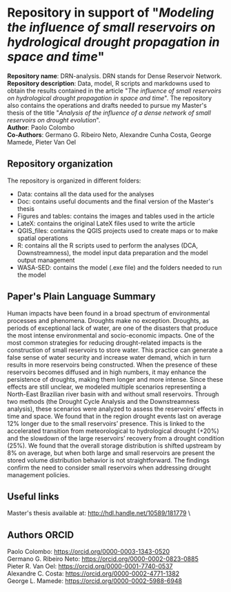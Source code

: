 # Repository in support of "*Modeling the influence of small reservoirs on hydrological drought propagation in space and time*"

**Repository name**: DRN-analysis. DRN stands for Dense Reservoir Network.
**Repository description**: Data, model, R scripts and markdowns used to obtain the results contained in the article "*The influence of small reservoirs on hydrological drought propagation in space and time*".
The repository also contains the operations and drafts needed to pursue my Master's thesis of the title "*Analysis of the influence of a dense network of small reservoirs on drought evolution*".\
**Author**: Paolo Colombo\
**Co-Authors**: Germano G. Ribeiro Neto, Alexandre Cunha Costa, George Mamede, Pieter Van Oel

## Repository organization
The repository is organized in different folders:
- Data: contains all the data used for the analyses
- Doc: contains useful documents and the final version of the Master's thesis
- Figures and tables: contains the images and tables used in the article
- LateX: contains the original LateX files used to write the article
- QGIS_files: contains the QGIS projects used to create maps or to make spatial operations
- R: contains all the R scripts used to perform the analyses (DCA, Downstreamness), the model input data preparation and the model output management
- WASA-SED: contains the model (.exe file) and the folders needed to run the model

## Paper's Plain Language Summary
Human impacts have been found in a broad spectrum of environmental processes and phenomena. Droughts make no exception. Droughts, as periods of exceptional lack of water, are one of the disasters that produce the most intense environmental and socio-economic impacts. One of the most common strategies for reducing drought-related impacts is the construction of small reservoirs to store water. This practice can generate a false sense of water security and increase water demand, which in turn results in more reservoirs being constructed. When the presence of these reservoirs becomes diffused and in high numbers, it may enhance the persistence of droughts, making them longer and more intense. Since these effects are still unclear, we modeled multiple scenarios representing a North-East Brazilian river basin with and without small reservoirs. Through two methods (the Drought Cycle Analysis and the Downstreamness analysis), these scenarios were analyzed to assess the reservoirs’ effects in time and space. We found that in the region drought events last on average 12% longer due to the small reservoirs’ presence. This is linked to the accelerated transition from meteorological to hydrological drought (+20%) and the slowdown of the large reservoirs’ recovery from a drought condition (25%). We found that the overall storage distribution is shifted upstream by 8% on average, but when both large and small reservoirs are present the stored volume distribution behavior is not straightforward. The findings confirm the need to consider small reservoirs when addressing drought management policies.

## Useful links
Master's thesis available at: http://hdl.handle.net/10589/181779 \

## Authors ORCID
Paolo Colombo: https://orcid.org/0000-0003-1343-0520 \
Germano G. Ribeiro Neto: https://orcid.org/0000-0002-0823-0885 \
Pieter R. Van Oel: https://orcid.org/0000-0001-7740-0537 \
Alexandre C. Costa: https://orcid.org/0000-0002-4771-1382 \
George L. Mamede: https://orcid.org/0000-0002-5988-6948
